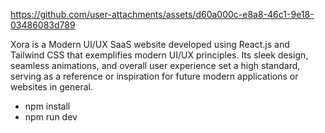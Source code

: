 

https://github.com/user-attachments/assets/d60a000c-e8a8-46c1-9e18-03486083d789

Xora is a Modern UI/UX SaaS website developed using React.js and Tailwind CSS that exemplifies modern UI/UX principles. Its sleek design, seamless animations, and overall user experience set a high standard, serving as a reference or inspiration for future modern applications or websites in general.

- npm install
- npm run dev
